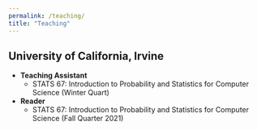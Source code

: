```yaml
---
permalink: /teaching/
title: "Teaching"
---
```




## University of California, Irvine
- **Teaching Assistant**
   - STATS 67: Introduction to Probability and Statistics for Computer Science (Winter Quart)
- **Reader**  
   - STATS 67: Introduction to Probability and Statistics for Computer Science (Fall Quarter 2021)  

